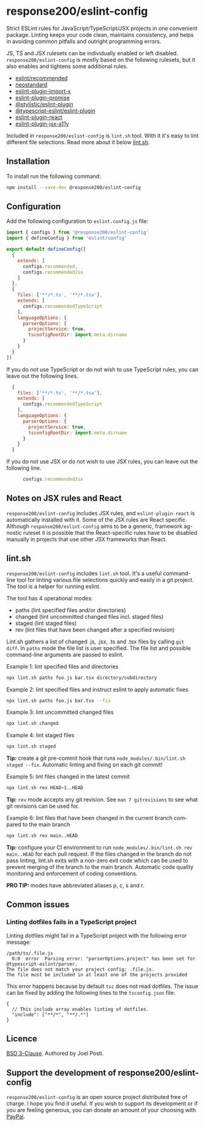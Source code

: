 <div lang="en-GB">

# response200/eslint-config

Strict ESLint rules for JavaScript/TypeScript/JSX projects in one convenient package. Linting keeps your code clean, maintains consistency, and helps in avoiding common pitfalls and outright programming errors.

JS, TS and JSX rulesets can be individually enabled or left disabled. `response200/eslint-config` is mostly based on the following rulesets, but it also enables and tightens some additional rules.

* [eslint/recommended](https://eslint.org/docs/latest/rules)
* [neostandard](https://github.com/neostandard/neostandard)
* [eslint-plugin-import-x](https://github.com/un-ts/eslint-plugin-import-x)
* [eslint-plugin-promise](https://github.com/eslint-community/eslint-plugin-promise)
* [@stylistic/eslint-plugin](https://eslint.style/rules)
* [@typescript-eslint/eslint-plugin](https://typescript-eslint.io/rules)
* [eslint-plugin-react](https://github.com/jsx-eslint/eslint-plugin-react)
* [eslint-plugin-jsx-a11y](https://github.com/jsx-eslint/eslint-plugin-jsx-a11y)

Included in `response200/eslint-config` is `lint.sh` tool. With it it's easy to lint different file selections. Read more about it below [lint.sh](#lintsh).

## Installation

To install run the following command:

```sh
npm install --save-dev @response200/eslint-config
```

## Configuration

Add the following configuration to `eslint.config.js` file:

```js
import { configs } from '@response200/eslint-config'
import { defineConfig } from 'eslint/config'

export default defineConfig([
  {
    extends: [
      configs.recommended,
      configs.recommendedJsx
    ]
  },
  {
    files: ['**/*.ts', '**/*.tsx'],
    extends: [
      configs.recommendedTypeScript
    ],
    languageOptions: {
      parserOptions: {
        projectService: true,
        tsconfigRootDir: import.meta.dirname
      }
    }
  }
])
```

If you do not use TypeScript or do not wish to use TypeScript rules, you can leave out the following lines.

```js
  {
    files: ['**/*.ts', '**/*.tsx'],
    extends: [
      configs.recommendedTypeScript
    ],
    languageOptions: {
      parserOptions: {
        projectService: true,
        tsconfigRootDir: import.meta.dirname
      }
    }
  }
```

If you do not use JSX or do not wish to use JSX rules, you can leave out the following line.

```js
      configs.recommendedJsx
```

## Notes on JSX rules and React

`response200/eslint-config` includes JSX rules, and `eslint-plugin-react` is automatically installed with it. Some of the JSX rules are React specific. Although `response200/eslint-config` aims to be a generic, framework agnostic ruleset it is possible that the React-specific rules have to be disabled manually in projects that use other JSX frameworks than React.

## lint.sh

`response200/eslint-config` includes `lint.sh` tool. It's a useful command-line tool for linting various file selections quickly and easily in a git project. The tool is a helper for running eslint.

The tool has 4 operational modes:

* paths (lint specified files and/or directories)
* changed (lint uncommitted changed files incl. staged files)
* staged (lint staged files)
* rev (lint files that have been changed after a specified revision)

Lint.sh gathers a list of changed .js, .jsx, .ts and .tsx files by calling `git diff`. In `paths` mode the file list is user specified. The file list and possible command-line arguments are passed to eslint.

Example 1: lint specified files and directories
```sh
npx lint.sh paths foo.js bar.tsx directory/subdirectory
```


Example 2: lint specified files and instruct eslint to apply automatic fixes
```sh
npx lint.sh paths foo.js bar.tsx --fix
```


Example 3: lint uncommitted changed files
```sh
npx lint.sh changed
```


Example 4: lint staged files
```sh
npx lint.sh staged
```

**Tip:** create a git pre-commit hook that runs `node_modules/.bin/lint.sh staged --fix`. Automatic linting and fixing on each git commit!


Example 5: lint files changed in the latest commit
```sh
npx lint.sh rev HEAD~1..HEAD
```

**Tip:** `rev` mode accepts any git revision. See `man 7 gitrevisions` to see what git revisions can be used for.


Example 6: lint files that have been changed in the current branch compared to the main branch
```sh
npx lint.sh rev main..HEAD
```

**Tip:** configure your CI environment to run `node_modules/.bin/lint.sh rev main..HEAD` for each pull request. If the files changed in the branch do not pass linting, lint.sh exits with a non-zero exit code which can be used to prevent merging of the branch to the main branch. Automatic code quality monitoring and enforcement of coding conventions.

**PRO TIP:** modes have abbreviated aliases p, c, s and r.

## Common issues

### Linting dotfiles fails in a TypeScript project

Linting dotfiles might fail in a TypeScript project with the following error message:

```
/path/to/.file.js
  0:0  error  Parsing error: "parserOptions.project" has been set for @typescript-eslint/parser.
The file does not match your project config: .file.js.
The file must be included in at least one of the projects provided
```

This error happens because by default `tsc` does not read dotfiles. The issue can be fixed by adding the following lines to the `tsconfig.json` file:

```json5
{
  // This include array enables linting of dotfiles.
  "include": ["**/*", "**/.*"]
}
```

## Licence

[BSD 3-Clause](LICENCE.md). Authored by Joel Posti.

## Support the development of response200/eslint-config

`response200/eslint-config` is an open source project distributed free of charge. I hope you find it useful. If you wish to support its development or if you are feeling generous, you can donate an amount of your choosing with [PayPal](https://paypal.me/joelposti).
</div>
